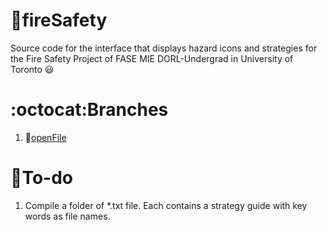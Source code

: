 # :fire_engine:fireSafety
Source code for the interface that displays hazard icons and strategies for the Fire Safety Project of FASE MIE DORL-Undergrad in University of Toronto :smiley:

# :octocat:Branches
1. :open_file_folder:[openFile](../openFile)

# :round_pushpin:To-do
1. Compile a folder of *.txt file. Each contains a strategy guide with key words as file names.
